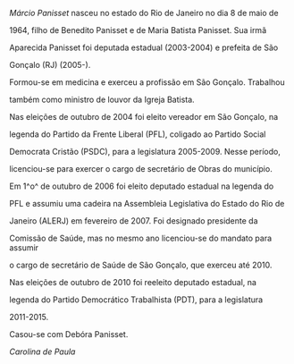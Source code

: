 

*Márcio Panisset* nasceu no estado do Rio de Janeiro no dia 8 de maio de

1964, filho de Benedito Panisset e de Maria Batista Panisset. Sua irmã

Aparecida Panisset foi deputada estadual (2003-2004) e prefeita de São

Gonçalo (RJ) (2005-).



Formou-se em medicina e exerceu a profissão em São Gonçalo. Trabalhou

também como ministro de louvor da Igreja Batista.



Nas eleições de outubro de 2004 foi eleito vereador em São Gonçalo, na

legenda do Partido da Frente Liberal (PFL), coligado ao Partido Social

Democrata Cristão (PSDC), para a legislatura 2005-2009. Nesse período,

licenciou-se para exercer o cargo de secretário de Obras do município.



Em 1^o^ de outubro de 2006 foi eleito deputado estadual na legenda do

PFL e assumiu uma cadeira na Assembleia Legislativa do Estado do Rio de

Janeiro (ALERJ) em fevereiro de 2007. Foi designado presidente da

Comissão de Saúde, mas no mesmo ano licenciou-se do mandato para assumir

o cargo de secretário de Saúde de São Gonçalo, que exerceu até 2010.



Nas eleições de outubro de 2010 foi reeleito deputado estadual, na

legenda do Partido Democrático Trabalhista (PDT), para a legislatura

2011-2015.



Casou-se com Debóra Panisset.



*Carolina de Paula*



